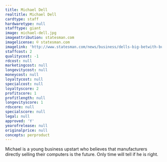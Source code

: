 ```yaml
---
title: Michael Dell
realtitle: Michael Dell
cardtype: staff
hardwaretype: null
stafftype: giant
image: michael-dell.jpg
imageattribution: statesman.com
imagelicense: © statesman.com
imagelink: 'http://www.statesman.com/news/business/dells-big-betwith-buyout-plan-founder-of-computer-/nWKym/'
staffcost: 2
qualitycost: -1
rdcost: null
marketingcost: null
longevitycost: null
moneycost: null
loyaltycost: null
specialcost: null
loyaltyscore: 2
profitscore: 1
profitlength: null
longevityscore: 1
rdscore: null
specialscore: null
legal: null
approved: 'Y'
yearofrelease: null
originalprice: null
concepts: perproduct
---
```


Michael is a young business upstart who believes that manufacturers directly selling their computers is the future. Only time will tell if he is right.
